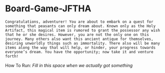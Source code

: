 Board-Game-JFTHA
================
	Congratulations, adventurer! You are about to embark on a quest for something that peasants can only dream about. Known only as the Holy Artifact, this magical item is rumored to grant the possessor any wish that he or she desires. However, you are not the only one on this journey. Many others also want this ancient antique for themselves, desiring unworldly things such as immortality. There also will be many items along the way that will help, or hinder, your progress towards everyone’s dream. You have the opportunity; now take it and venture forth!
	
How To Run:
*Fill in this space when we actually got something*
